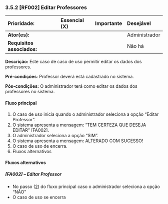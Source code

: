 ### 3.5.2 **\[RF002\] Editar Professores**

| **Prioridade:** | Essencial \(X\) | Importante | Desejável |
| :--- | :--- | :--- | :--- |
| **Ator\(es\):** |  |  | Administrador |
| **Requisitos associados:** |  |  | Não há |

**Descrição:** Este caso de caso de uso permitir editar os dados dos professores.

**Pré-condições**: Professor deverá está cadastrado no sistema.

**Pós-condições:** O administrador terá como editar os dados dos professores no sistema.

#### Fluxo principal

1. O caso de uso inicia quando o administrador seleciona a opção “Editar Professor”.
2. O sistema apresenta a mensagem: “TEM CERTEZA QUE DESEJA EDITAR” \[FA002\].
3. O administrador seleciona a opção “SIM”.
4. O sistema apresenta a mensagem: ALTERADO COM SUCESSO!
5. O caso de uso de encerra.
6. Fluxos alternativos

#### Fluxos alternativos

##### \[FA002\] – Editar Professor

* No passo \([2](#_Fluxo_principal)\) do fluxo principal caso o administrador seleciona a opção “NÃO”
* O caso de uso se encerra





